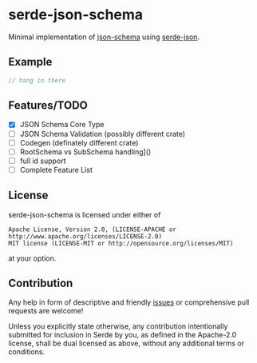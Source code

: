 # serde-json-schema

Minimal implementation of [json-schema](https://json-schema.org/specification.html) using [serde-json](https://github.com/serde-rs/json).

## Example

```rust
// hang in there
```

## Features/TODO

* [x] JSON Schema Core Type
* [ ] JSON Schema Validation (possibly different crate)
* [ ] Codegen (definately different crate)
* [ ] RootSchema vs SubSchema handling]()
* [ ] full id support
* [ ] Complete Feature List

## License

serde-json-schema is licensed under either of

    Apache License, Version 2.0, (LICENSE-APACHE or http://www.apache.org/licenses/LICENSE-2.0)
    MIT license (LICENSE-MIT or http://opensource.org/licenses/MIT)

at your option.

## Contribution

Any help in form of descriptive and friendly [issues](https://github.com/hoodie/serde-json-schema/issues) or comprehensive pull requests are welcome! 


Unless you explicitly state otherwise, any contribution intentionally submitted for inclusion in Serde by you, as defined in the Apache-2.0 license, shall be dual licensed as above, without any additional terms or conditions.